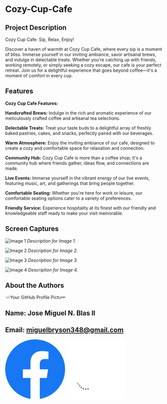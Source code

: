 # Cozy-Cup-Cafe

## Project Description
<p>Cozy Cup Cafe: Sip, Relax, Enjoy!

Discover a haven of warmth at Cozy Cup Cafe, where every sip is a moment of bliss. Immerse yourself in our inviting ambiance, savor artisanal brews, and indulge in delectable treats. Whether you're catching up with friends, working remotely, or simply seeking a cozy escape, our cafe is your perfect retreat. Join us for a delightful experience that goes beyond coffee—it's a moment of comfort in every cup.</p>
## Features
<p><b>Cozy Cup Cafe Features:</b>

<b>Handcrafted Brews:</b>   Indulge in the rich and aromatic experience of our meticulously crafted coffee and artisanal tea selections.

<b>Delectable Treats:</b>   Treat your taste buds to a delightful array of freshly baked pastries, cakes, and snacks, perfectly paired with our beverages.

<b>Warm Atmosphere:</b>     Enjoy the inviting ambiance of our cafe, designed to create a cozy and comfortable space for relaxation and connection.

<b>Community Hub:</b>       Cozy Cup Cafe is more than a coffee shop; it's a community hub where friends gather, ideas flow, and connections are made.

<b>Live Events:</b>         Immerse yourself in the vibrant energy of our live events, featuring music, art, and gatherings that bring people together.

<b>Comfortable Seating:</b> Whether you're here for work or leisure, our comfortable seating options cater to a variety of preferences.

<b>Friendly Service:</b> Experience hospitality at its finest with our friendly and knowledgeable staff ready to make your visit memorable.</p>


## Screen Captures

![Image 1](348s.jpg)
*Description for Image 1.*

![Image 2](dd.jpg)
*Description for Image 2.*

![Image 3](o.jpg)
*Description for Image 3.*

![Image 4](ss.jpg)
*Description for Image 4.*



## About the Authors

<img src="https://avatars.githubusercontent.com/u/156798121?v=4" alt="Your GitHub Profile Picture" width="150" style="border-radius: 50%;">

## Name: Jose Miguel N. Blas II
## Email: miguelbryson348@gmail.com

[![Facebook](./icons/Facebook.png)](https://www.facebook.com/jay.emii.908)
[![Github](./icons/Github.png)](https://github.com/migblasino)

